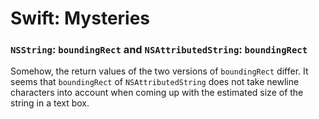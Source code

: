 # Swift: Mysteries

### `NSString`: `boundingRect` and `NSAttributedString`: `boundingRect`
Somehow, the return values of the two versions of `boundingRect` differ. It seems that `boundingRect` of `NSAttributedString` does not take newline characters into account when coming up with the estimated size of the string in a text box.